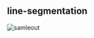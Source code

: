 ## line-segmentation

![samleout](https://user-images.githubusercontent.com/72749248/108230648-e6401a00-7138-11eb-828b-2de7618b7c09.png)
